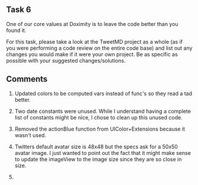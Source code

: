 ## Task 6
One of our core values at Doximity is to leave the code better than you found it.

For this task, please take a look at the TweetMD project as a whole (as if you were performing a code review on the entire code base) and list out any changes you would make if it were your own project. Be as specific as possible with your suggested changes/solutions.

## Comments

1. Updated colors to be computed vars instead of func's so they read a tad better.

2. Two date constants were unused. While I understand having a complete list of constants might be nice, I chose to clean up this unused code.

3. Removed the actionBlue function from UIColor+Extensions because it wasn't used.

4. Twitters default avatar size is 48x48 but the specs ask for a 50x50 avatar image. I just wanted to point out the fact that it might make sense to update the imageView to the image size since they are so close in size.

5. 